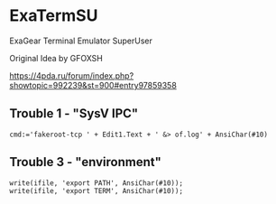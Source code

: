# ExaTermSU
ExaGear Terminal Emulator SuperUser

Original Idea by GFOXSH

https://4pda.ru/forum/index.php?showtopic=992239&st=900#entry97859358

## Trouble 1 - "SysV IPC"

    cmd:='fakeroot-tcp ' + Edit1.Text + ' &> of.log' + AnsiChar(#10)

## Trouble 3 - "environment"

    write(ifile, 'export PATH', AnsiChar(#10));
    write(ifile, 'export TERM', AnsiChar(#10));
